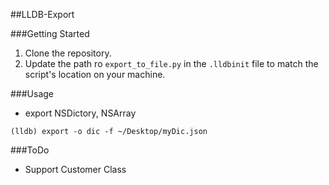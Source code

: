 ##LLDB-Export

###Getting Started

1. Clone the repository.
2. Update the path ro `export_to_file.py` in the `.lldbinit` file to match the script's location on your machine. 

###Usage

* export NSDictory, NSArray

`(lldb) export -o dic -f ~/Desktop/myDic.json`

###ToDo
* Support Customer Class


